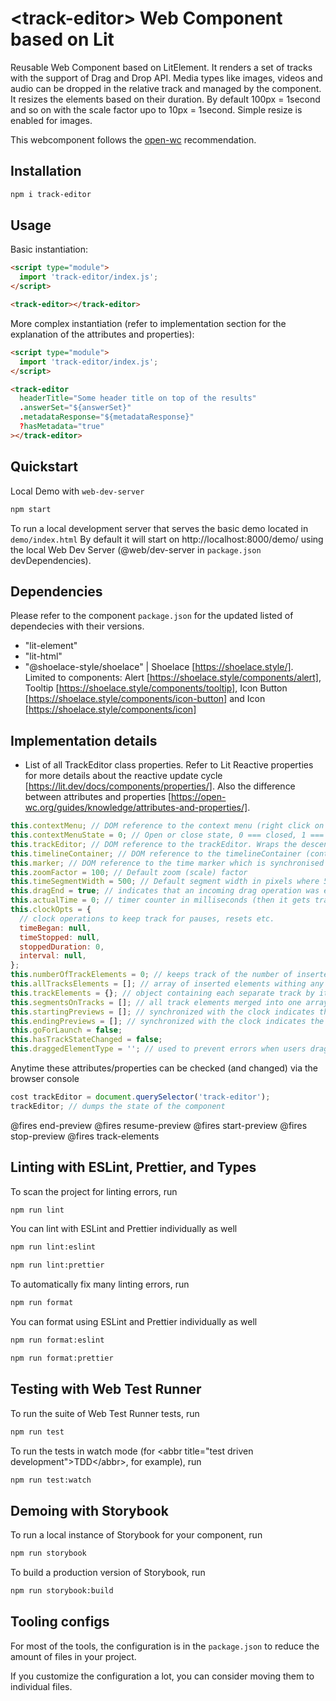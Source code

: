 # \<track-editor> Web Component based on Lit

Reusable Web Component based on LitElement. It renders a set of tracks with the support of Drag and Drop API. Media types like images, videos and audio can be dropped in the relative track and managed by the component.
It resizes the elements based on their duration. By default 100px = 1second and so on with the scale factor upo to 10px = 1second.
Simple resize is enabled for images.

This webcomponent follows the [open-wc](https://github.com/open-wc/open-wc) recommendation.

## Installation

```bash
npm i track-editor
```

## Usage

Basic instantiation:

```html
<script type="module">
  import 'track-editor/index.js';
</script>

<track-editor></track-editor>
```

More complex instantiation (refer to implementation section for the explanation of the attributes and properties):

```html
<script type="module">
  import 'track-editor/index.js';
</script>

<track-editor
  headerTitle="Some header title on top of the results"
  .answerSet="${answerSet}"
  .metadataResponse="${metadataResponse}"
  ?hasMetadata="true"
></track-editor>
```

## Quickstart

Local Demo with `web-dev-server`

```bash
npm start
```

To run a local development server that serves the basic demo located in `demo/index.html`
By default it will start on http://localhost:8000/demo/ using the local Web Dev Server (@web/dev-server in `package.json` devDependencies).

## Dependencies

Please refer to the component `package.json` for the updated listed of dependecies with their versions.

- "lit-element"
- "lit-html"
- "@shoelace-style/shoelace" | Shoelace [https://shoelace.style/]. Limited to components: Alert [https://shoelace.style/components/alert], Tooltip [https://shoelace.style/components/tooltip], Icon Button [https://shoelace.style/components/icon-button] and Icon [https://shoelace.style/components/icon]

## Implementation details

- List of all TrackEditor class properties. Refer to Lit Reactive properties for more details about the reactive update cycle [https://lit.dev/docs/components/properties/]. Also the difference between attributes and properties [https://open-wc.org/guides/knowledge/attributes-and-properties/].

```javascript
this.contextMenu; // DOM reference to the context menu (right click on the timelineContainer)
this.contextMenuState = 0; // Open or close state, 0 === closed, 1 === open
this.trackEditor; // DOM reference to the trackEditor. Wraps the descending elements. It applies flex positioning. Parent of the timelineContainer.
this.timelineContainer; // DOM reference to the timelineContainer (containing all the tracks) direct child of trackEditor implements position relative that is needed for the overflow (making horizonal scroll).
this.marker; // DOM reference to the time marker which is synchronised to the temporal dimension of trackEditor.
this.zoomFactor = 100; // Default zoom (scale) factor
this.timeSegmentWidth = 500; // Default segment width in pixels where 500px is equal to 5 seconds. This was adopted since it is the default value when images gets dragged into the track. It gets scaled with the zoom factor
this.dragEnd = true; // indicates that an incoming drag operation was ended (useful for removing associated classes which indicate a draggable state)
this.actualTime = 0; // timer counter in milliseconds (then it gets traslate into a mm/ss/msms format)
this.clockOpts = {
  // clock operations to keep track for pauses, resets etc.
  timeBegan: null,
  timeStopped: null,
  stoppedDuration: 0,
  interval: null,
};
this.numberOfTrackElements = 0; // keeps track of the number of inserted elements into the track. Used for assigning a unique local ref for each element,
this.allTracksElements = []; // array of inserted elements withing any existing track. Used to update the scaling factor for all elements.
this.trackElements = {}; // object containing each separate track by its id. For example {videoTrackRef = {timeStart: Number, timeEnd: Number, elements: [] }, {...}, ... }. Used to detect when a track finishes so new elements can be appended at the end of it.
this.segmentsOnTracks = []; // all track elements merged into one array. It is sent upwards when users click on "play". It contains all the information useful for requesting the items from an API.
this.startingPreviews = []; // synchronized with the clock indicates the next item to be played
this.endingPreviews = []; // synchronized with the clock indicates the next item to be stopped
this.goForLaunch = false;
this.hasTrackStateChanged = false;
this.draggedElementType = ''; // used to prevent errors when users drag different types of media into tracks. For example it is used to generate an error message when users try to put an image media into an audio track.
```

Anytime these attributes/properties can be checked (and changed) via the browser console

```javascript
cost trackEditor = document.querySelector('track-editor');
trackEditor; // dumps the state of the component
```

@fires end-preview
@fires resume-preview
@fires start-preview
@fires stop-preview
@fires track-elements

## Linting with ESLint, Prettier, and Types

To scan the project for linting errors, run

```bash
npm run lint
```

You can lint with ESLint and Prettier individually as well

```bash
npm run lint:eslint
```

```bash
npm run lint:prettier
```

To automatically fix many linting errors, run

```bash
npm run format
```

You can format using ESLint and Prettier individually as well

```bash
npm run format:eslint
```

```bash
npm run format:prettier
```

## Testing with Web Test Runner

To run the suite of Web Test Runner tests, run

```bash
npm run test
```

To run the tests in watch mode (for &lt;abbr title=&#34;test driven development&#34;&gt;TDD&lt;/abbr&gt;, for example), run

```bash
npm run test:watch
```

## Demoing with Storybook

To run a local instance of Storybook for your component, run

```bash
npm run storybook
```

To build a production version of Storybook, run

```bash
npm run storybook:build
```

## Tooling configs

For most of the tools, the configuration is in the `package.json` to reduce the amount of files in your project.

If you customize the configuration a lot, you can consider moving them to individual files.
